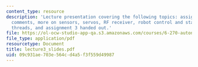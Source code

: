 ```yaml
---
content_type: resource
description: 'Lecture presentation covering the following topics: assignment 2: general
  comments, more on sensors, servos, RF receiver, robot control and state machines,
  threads, and assignment 3 handed out.'
file: https://ol-ocw-studio-app-qa.s3.amazonaws.com/courses/6-270-autonomous-robot-design-competition-january-iap-2005/09c931ae703e564cd4a5f3f559d49987_lecture3_slides.pdf
file_type: application/pdf
resourcetype: Document
title: lecture3_slides.pdf
uid: 09c931ae-703e-564c-d4a5-f3f559d49987
---
```

